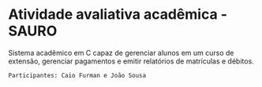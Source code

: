 # Atividade avaliativa acadêmica - SAURO

Sistema acadêmico em C capaz de gerenciar alunos em um curso de extensão, gerenciar pagamentos e emitir relatórios de matrículas e débitos.
```
Participantes: Caio Furman e João Sousa
